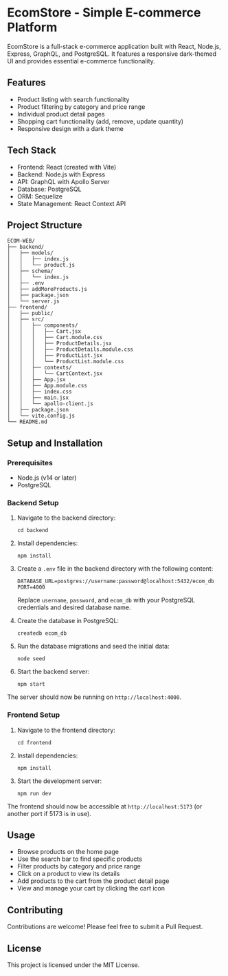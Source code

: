 # EcomStore - Simple E-commerce Platform

EcomStore is a full-stack e-commerce application built with React, Node.js, Express, GraphQL, and PostgreSQL. It features a responsive dark-themed UI and provides essential e-commerce functionality.

## Features

- Product listing with search functionality
- Product filtering by category and price range
- Individual product detail pages
- Shopping cart functionality (add, remove, update quantity)
- Responsive design with a dark theme

## Tech Stack

- Frontend: React (created with Vite)
- Backend: Node.js with Express
- API: GraphQL with Apollo Server
- Database: PostgreSQL
- ORM: Sequelize
- State Management: React Context API

## Project Structure

```
ECOM-WEB/
├── backend/
│   ├── models/
│   │   ├── index.js
│   │   └── product.js
│   ├── schema/
│   │   └── index.js
│   ├── .env
│   ├── addMoreProducts.js
│   ├── package.json
│   └── server.js
├── frontend/
│   ├── public/
│   ├── src/
│   │   ├── components/
│   │   │   ├── Cart.jsx
│   │   │   ├── Cart.module.css
│   │   │   ├── ProductDetails.jsx
│   │   │   ├── ProductDetails.module.css
│   │   │   ├── ProductList.jsx
│   │   │   └── ProductList.module.css
│   │   ├── contexts/
│   │   │   └── CartContext.jsx
│   │   ├── App.jsx
│   │   ├── App.module.css
│   │   ├── index.css
│   │   ├── main.jsx
│   │   └── apollo-client.js
│   ├── package.json
│   └── vite.config.js
└── README.md
```

## Setup and Installation

### Prerequisites

- Node.js (v14 or later)
- PostgreSQL

### Backend Setup

1. Navigate to the backend directory:
   ```
   cd backend
   ```

2. Install dependencies:
   ```
   npm install
   ```

3. Create a `.env` file in the backend directory with the following content:
   ```
   DATABASE_URL=postgres://username:password@localhost:5432/ecom_db
   PORT=4000
   ```
   Replace `username`, `password`, and `ecom_db` with your PostgreSQL credentials and desired database name.

4. Create the database in PostgreSQL:
   ```
   createdb ecom_db
   ```

5. Run the database migrations and seed the initial data:
   ```
   node seed
   ```

6. Start the backend server:
   ```
   npm start
   ```

The server should now be running on `http://localhost:4000`.

### Frontend Setup

1. Navigate to the frontend directory:
   ```
   cd frontend
   ```

2. Install dependencies:
   ```
   npm install
   ```

3. Start the development server:
   ```
   npm run dev
   ```

The frontend should now be accessible at `http://localhost:5173` (or another port if 5173 is in use).

## Usage

- Browse products on the home page
- Use the search bar to find specific products
- Filter products by category and price range
- Click on a product to view its details
- Add products to the cart from the product detail page
- View and manage your cart by clicking the cart icon

## Contributing

Contributions are welcome! Please feel free to submit a Pull Request.

## License

This project is licensed under the MIT License.
